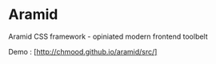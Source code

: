 # Aramid
Aramid CSS framework - opiniated modern frontend toolbelt

Demo : [http://chmood.github.io/aramid/src/]
